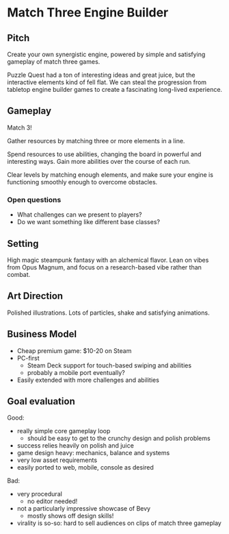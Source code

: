 # Match Three Engine Builder

## Pitch

Create your own synergistic engine, powered by simple and satisfying gameplay of match three games.

Puzzle Quest had a ton of interesting ideas and great juice, but the interactive elements kind of fell flat.
We can steal the progression from tabletop engine builder games to create a fascinating long-lived experience.

## Gameplay

Match 3!

Gather resources by matching three or more elements in a line.

Spend resources to use abilities, changing the board in powerful and interesting ways.
Gain more abilities over the course of each run.

Clear levels by matching enough elements, and make sure your engine is functioning smoothly enough to overcome obstacles.

### Open questions

- What challenges can we present to players?
- Do we want something like different base classes?

## Setting

High magic steampunk fantasy with an alchemical flavor.
Lean on vibes from Opus Magnum, and focus on a research-based vibe rather than combat.

## Art Direction

Polished illustrations.
Lots of particles, shake and satisfying animations.

## Business Model

- Cheap premium game: $10-20 on Steam
- PC-first
  - Steam Deck support for touch-based swiping and abilities
  - probably a mobile port eventually?
- Easily extended with more challenges and abilities

## Goal evaluation

Good:

- really simple core gameplay loop
  - should be easy to get to the crunchy design and polish problems
- success relies heavily on polish and juice
- game design heavy: mechanics, balance and systems
- very low asset requirements
- easily ported to web, mobile, console as desired

Bad:

- very procedural
  - no editor needed!
- not a particularly impressive showcase of Bevy
  - mostly shows off design skills!
- virality is so-so: hard to sell audiences on clips of match three gameplay
